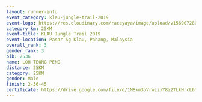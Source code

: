 ```yaml
---
layout: runner-info 
event_category: klau-jungle-trail-2019 
event-logo: https://res.cloudinary.com/raceyaya/image/upload/v1569072808/logo/klau-image_qwwxyw.png
category_km: 25KM 
event-title: KLAU Jungle Trail 2019 
event-location: Pasar Sg Klau, Pahang, Malaysia 
overall_rank: 3
gender_rank: 3
bib: 2536
name: LOH TEONG PENG
distance: 25KM
category: 25KM
gender: Male
finish: 2-36-45
certificate: https://drive.google.com/file/d/1MBkm3oVrwLzxY8i2TLkHrcL6YmHf6YjC/view?usp=sharing
---
```


